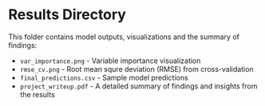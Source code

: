 # Results Directory

This folder contains model outputs, visualizations and the summary of findings:
- `var_importance.png` - Variable importance visualization
- `rmse_cv.png` - Root mean squre deviation (RMSE) from cross-validation
- `final_predictions.csv` - Sample model predictions
- `project_writeup.pdf` - A detailed summary of findings and insights from the results
